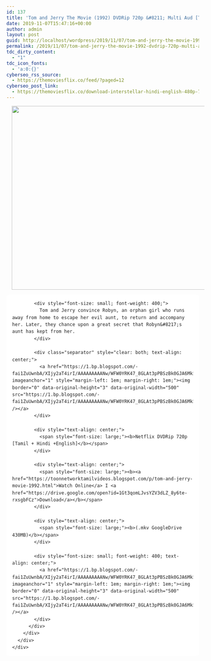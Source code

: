 ```yaml
---
id: 137
title: 'Tom and Jerry The Movie (1992) DVDRip 720p &#8211; Multi Aud [Tamil + Hindi + English] &#8211; x264 &#8211; 400MB'
date: 2019-11-07T15:47:16+00:00
author: admin
layout: post
guid: http://localhost/wordpress/2019/11/07/tom-and-jerry-the-movie-1992-dvdrip-720p-multi-aud-tamil-hindi-english-x264-400mb/
permalink: /2019/11/07/tom-and-jerry-the-movie-1992-dvdrip-720p-multi-aud-tamil-hindi-english-x264-400mb/
tdc_dirty_content:
  - "1"
tdc_icon_fonts:
  - 'a:0:{}'
cyberseo_rss_source:
  - https://themoviesflix.co/feed/?paged=12
cyberseo_post_link:
  - https://themoviesflix.co/download-interstellar-hindi-english-480p-720p-1080p/
---
```

<div dir="ltr" style="text-align: left;" trbidi="on">
  <div class="separator" style="clear: both; text-align: center;">
    <a href="https://1.bp.blogspot.com/-YAfdL4o0MKc/XUaUlqXOkxI/AAAAAAAAAps/xZZwG1vpeeAAJtlGTtzSBmbW1Pr3vOHJwCLcBGAs/s1600/MV5BNDk5Mjc4NmQtZmY1Mi00MzVhLWI3OTgtOWEyODljOWQ4NTY5XkEyXkFqcGdeQXVyODUyMjAzMDc{5e176f9fcfde9aba7eb9c28cb91a5314fc67fc5fae859004e1132ccc1df19f4f}2540._V1_.jpg" imageanchor="1" style="margin-left: 1em; margin-right: 1em;"><img loading="lazy" border="0" data-original-height="768" data-original-width="1024" height="480" src="https://1.bp.blogspot.com/-YAfdL4o0MKc/XUaUlqXOkxI/AAAAAAAAAps/xZZwG1vpeeAAJtlGTtzSBmbW1Pr3vOHJwCLcBGAs/s640/MV5BNDk5Mjc4NmQtZmY1Mi00MzVhLWI3OTgtOWEyODljOWQ4NTY5XkEyXkFqcGdeQXVyODUyMjAzMDc{5e176f9fcfde9aba7eb9c28cb91a5314fc67fc5fae859004e1132ccc1df19f4f}2540._V1_.jpg" width="640" /></a>
  </div>
  
  <div class="mod" data-hveid="CAsQAA" data-md="50" data-ved="2ahUKEwjvtqa54-jjAhVLLI8KHUR_AMIQkCkwKHoECAsQAA" lang="en-IN" style="background-color: white; border-radius: 8px; clear: none; color: #222222; font-family: arial, sans-serif; font-style: normal; letter-spacing: normal; line-height: 1.54; padding-left: 15px; padding-right: 15px; padding-top: 0px; text-align: left; text-indent: 0px; text-transform: none; white-space: normal; word-spacing: 0px;">
    <div class="PZPZlf hb8SAc kno-fb-ctx" data-attrid="description" data-hveid="CAsQAQ" data-ved="2ahUKEwjvtqa54-jjAhVLLI8KHUR_AMIQziAoADAoegQICxAB" style="margin: 13px 0px; overflow: hidden;">
      <div class="r-ihQOoC51BiLg" jsl="$t t-oF0h478wPRI;$x 0;">
        <div class="kno-rdesc r-i8zPWfNJc4_Y" data-rtid="i8zPWfNJc4_Y" jsaction="sngtp:r.Eddvt4h-GI8;tp_btn:r.Eddvt4h-GI8" jsl="$t t-JgTEvN6zUII;$x 0;">
          <div>
            <h3 class="bNg8Rb" style="clip: rect(1px, 1px, 1px, 1px); font-size: medium; font-weight: normal; height: 1px; margin: 0px; overflow: hidden; padding: 0px; position: absolute; white-space: nowrap; width: 1px; z-index: -1000;">
              Description
            </h3>
            
            <div style="font-size: small; font-weight: 400;">
              Tom and Jerry convince Robyn, an orphan girl who runs away from home to escape her evil aunt, to return and accompany her. Later, they chance upon a great secret that Robyn&#8217;s aunt has kept from her.
            </div>
            
            <div class="separator" style="clear: both; text-align: center;">
              <a href="https://1.bp.blogspot.com/-fai1ZuUwnbA/XIjy2aT4irI/AAAAAAAAANw/WFW0YRK47_8GLAt3pPBSzBk0GJA6Mk5fgCPcBGAYYCw/s1600/torrborder.gif" imageanchor="1" style="margin-left: 1em; margin-right: 1em;"><img border="0" data-original-height="3" data-original-width="500" src="https://1.bp.blogspot.com/-fai1ZuUwnbA/XIjy2aT4irI/AAAAAAAAANw/WFW0YRK47_8GLAt3pPBSzBk0GJA6Mk5fgCPcBGAYYCw/s1600/torrborder.gif" /></a>
            </div>
            
            <div style="text-align: center;">
              <span style="font-size: large;"><b>Netflix DVDRip 720p [Tamil + Hindi +English]</b></span>
            </div>
            
            <div style="text-align: center;">
              <span style="font-size: large;"><b><a href="https://toonnetworktamilvideos.blogspot.com/p/tom-and-jerry-movie-1992.html">Watch Online</a> I <a href="https://drive.google.com/open?id=1Gt3qomLJvsYZV3dLZ_8y6te-rxsgbFCz">Download</a></b></span>
            </div>
            
            <div style="text-align: center;">
              <span style="font-size: large;"><b>(.mkv GoogleDrive 430MB)</b></span>
            </div>
            
            <div style="font-size: small; font-weight: 400; text-align: center;">
              <a href="https://1.bp.blogspot.com/-fai1ZuUwnbA/XIjy2aT4irI/AAAAAAAAANw/WFW0YRK47_8GLAt3pPBSzBk0GJA6Mk5fgCPcBGAYYCw/s1600/torrborder.gif" imageanchor="1" style="margin-left: 1em; margin-right: 1em;"><img border="0" data-original-height="3" data-original-width="500" src="https://1.bp.blogspot.com/-fai1ZuUwnbA/XIjy2aT4irI/AAAAAAAAANw/WFW0YRK47_8GLAt3pPBSzBk0GJA6Mk5fgCPcBGAYYCw/s1600/torrborder.gif" /></a>
            </div>
          </div>
        </div>
      </div>
    </div>
  </div>
</div>